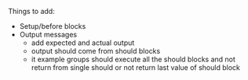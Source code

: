 Things to add:
  - Setup/before blocks
  - Output messages
    - add expected and actual output
    - output should come from should blocks
    - it example groups should execute all the should blocks and not
      return from single should or not return last value of should block
